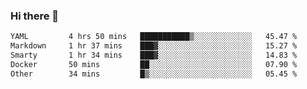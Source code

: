 ### Hi there 👋

<!--
**urzz/urzz** is a ✨ _special_ ✨ repository because its `README.md` (this file) appears on your GitHub profile.

Here are some ideas to get you started:

- 🔭 I’m currently working on ...
- 🌱 I’m currently learning ...
- 👯 I’m looking to collaborate on ...
- 🤔 I’m looking for help with ...
- 💬 Ask me about ...
- 📫 How to reach me: ...
- 😄 Pronouns: ...
- ⚡ Fun fact: ...
-->

<!--START_SECTION:waka-->

```txt
YAML         4 hrs 50 mins   ███████████▒░░░░░░░░░░░░░   45.47 %
Markdown     1 hr 37 mins    ███▓░░░░░░░░░░░░░░░░░░░░░   15.27 %
Smarty       1 hr 34 mins    ███▓░░░░░░░░░░░░░░░░░░░░░   14.83 %
Docker       50 mins         ██░░░░░░░░░░░░░░░░░░░░░░░   07.90 %
Other        34 mins         █▒░░░░░░░░░░░░░░░░░░░░░░░   05.45 %
```

<!--END_SECTION:waka-->
